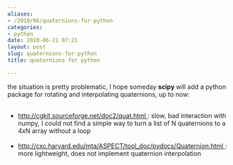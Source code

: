 ```yaml
---
aliases:
- /2010/06/quaternions-for-python
categories:
- python
date: 2010-06-21 07:21
layout: post
slug: quaternions-for-python
title: quaternions for python

---
```


<p>
 the situation is pretty problematic, I hope someday
 <strong>
  scipy
 </strong>
 will add a python package for rotating and interpolating quaternions, up to now:
 <br/>
</p>
<ul>
 <br/>
 <li>
  <a href="http://cgkit.sourceforge.net/doc2/quat.html">
   http://cgkit.sourceforge.net/doc2/quat.html
  </a>
  : slow, bad interaction with numpy, I could not find a simple way to turn a list of N quaternions to a 4xN array without a loop
 </li>
 <br/>
 <li>
  <a href="http://cxc.harvard.edu/mta/ASPECT/tool_doc/pydocs/Quaternion.html">
   http://cxc.harvard.edu/mta/ASPECT/tool_doc/pydocs/Quaternion.html
  </a>
  : more lightweight, does not implement quaternion interpolation
 </li>
 <br/>
</ul>
